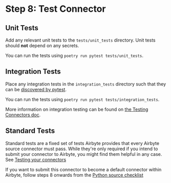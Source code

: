 # Step 8: Test Connector

## Unit Tests

Add any relevant unit tests to the `tests/unit_tests` directory. Unit tests should **not** depend on any secrets.

You can run the tests using `poetry run pytest tests/unit_tests`.

## Integration Tests

Place any integration tests in the `integration_tests` directory such that they can be [discovered by pytest](https://docs.pytest.org/en/6.2.x/goodpractices.html#conventions-for-python-test-discovery).

You can run the tests using `poetry run pytest tests/integration_tests`.

More information on integration testing can be found on [the Testing Connectors doc](https://docs.airbyte.com/connector-development/testing-connectors/#running-integration-tests).

## Standard Tests

Standard tests are a fixed set of tests Airbyte provides that every Airbyte source connector must pass. While they're only required if you intend to submit your connector to Airbyte, you might find them helpful in any case. See [Testing your connectors](../../testing-connectors/)

If you want to submit this connector to become a default connector within Airbyte, follow steps 8 onwards from the [Python source checklist](../building-a-python-source.md#step-8-set-up-standard-tests)

